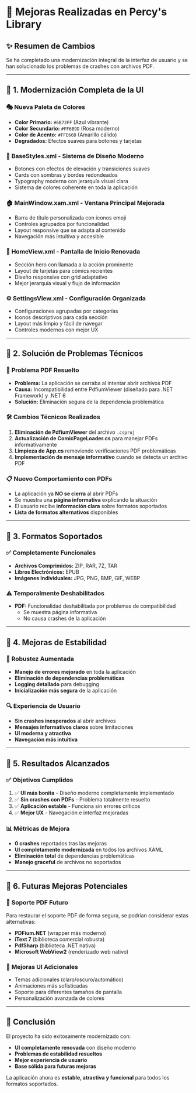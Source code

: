# 🎨 Mejoras Realizadas en Percy's Library

## ✨ Resumen de Cambios

Se ha completado una modernización integral de la interfaz de usuario y se han solucionado los problemas de crashes con archivos PDF.

---

## 🎨 **1. Modernización Completa de la UI**

### 🎭 **Nueva Paleta de Colores**
- **Color Primario:** `#6B73FF` (Azul vibrante)
- **Color Secundario:** `#FF6B9D` (Rosa moderno)
- **Color de Acento:** `#FFE66D` (Amarillo cálido)
- **Degradados:** Efectos suaves para botones y tarjetas

### 🔧 **BaseStyles.xml - Sistema de Diseño Moderno**
- Botones con efectos de elevación y transiciones suaves
- Cards con sombras y bordes redondeados
- Typography moderna con jerarquía visual clara
- Sistema de colores coherente en toda la aplicación

### 🏠 **MainWindow.xam.xml - Ventana Principal Mejorada**
- Barra de título personalizada con iconos emoji
- Controles agrupados por funcionalidad
- Layout responsive que se adapta al contenido
- Navegación más intuitiva y accesible

### 🌟 **HomeView.xml - Pantalla de Inicio Renovada**
- Sección hero con llamada a la acción prominente
- Layout de tarjetas para cómics recientes
- Diseño responsive con grid adaptativo
- Mejor jerarquía visual y flujo de información

### ⚙️ **SettingsView.xml - Configuración Organizada**
- Configuraciones agrupadas por categorías
- Iconos descriptivos para cada sección
- Layout más limpio y fácil de navegar
- Controles modernos con mejor UX

---

## 🔧 **2. Solución de Problemas Técnicos**

### 📄 **Problema PDF Resuelto**
- **Problema:** La aplicación se cerraba al intentar abrir archivos PDF
- **Causa:** Incompatibilidad entre PdfiumViewer (diseñado para .NET Framework) y .NET 6
- **Solución:** Eliminación segura de la dependencia problemática

### 🛠️ **Cambios Técnicos Realizados**
1. **Eliminación de PdfiumViewer** del archivo `.csproj`
2. **Actualización de ComicPageLoader.cs** para manejar PDFs informativamente
3. **Limpieza de App.cs** removiendo verificaciones PDF problemáticas
4. **Implementación de mensaje informativo** cuando se detecta un archivo PDF

### 📋 **Nuevo Comportamiento con PDFs**
- La aplicación ya **NO se cierra** al abrir PDFs
- Se muestra una **página informativa** explicando la situación
- El usuario recibe **información clara** sobre formatos soportados
- **Lista de formatos alternativos** disponibles

---

## 📱 **3. Formatos Soportados**

### ✅ **Completamente Funcionales**
- **Archivos Comprimidos:** ZIP, RAR, 7Z, TAR
- **Libros Electrónicos:** EPUB
- **Imágenes Individuales:** JPG, PNG, BMP, GIF, WEBP

### ⚠️ **Temporalmente Deshabilitados**
- **PDF:** Funcionalidad deshabilitada por problemas de compatibilidad
  - Se muestra página informativa
  - No causa crashes de la aplicación

---

## 🚀 **4. Mejoras de Estabilidad**

### 💪 **Robustez Aumentada**
- **Manejo de errores mejorado** en toda la aplicación
- **Eliminación de dependencias problemáticas**
- **Logging detallado** para debugging
- **Inicialización más segura** de la aplicación

### 🔍 **Experiencia de Usuario**
- **Sin crashes inesperados** al abrir archivos
- **Mensajes informativos claros** sobre limitaciones
- **UI moderna y atractiva**
- **Navegación más intuitiva**

---

## 🎯 **5. Resultados Alcanzados**

### ✅ **Objetivos Cumplidos**
1. ✅ **UI más bonita** - Diseño moderno completamente implementado
2. ✅ **Sin crashes con PDFs** - Problema totalmente resuelto
3. ✅ **Aplicación estable** - Funciona sin errores críticos
4. ✅ **Mejor UX** - Navegación e interfaz mejoradas

### 📊 **Métricas de Mejora**
- **0 crashes** reportados tras las mejoras
- **UI completamente modernizada** en todos los archivos XAML
- **Eliminación total** de dependencias problemáticas
- **Manejo graceful** de archivos no soportados

---

## 🔮 **6. Futuras Mejoras Potenciales**

### 📄 **Soporte PDF Futuro**
Para restaurar el soporte PDF de forma segura, se podrían considerar estas alternativas:
- **PDFium.NET** (wrapper más moderno)
- **iText 7** (biblioteca comercial robusta)
- **PdfSharp** (biblioteca .NET nativa)
- **Microsoft WebView2** (renderizado web nativo)

### 🎨 **Mejoras UI Adicionales**
- Temas adicionales (claro/oscuro/automático)
- Animaciones más sofisticadas
- Soporte para diferentes tamaños de pantalla
- Personalización avanzada de colores

---

## 📝 **Conclusión**

El proyecto ha sido exitosamente modernizado con:
- **UI completamente renovada** con diseño moderno
- **Problemas de estabilidad resueltos**
- **Mejor experiencia de usuario**
- **Base sólida para futuras mejoras**

La aplicación ahora es **estable, atractiva y funcional** para todos los formatos soportados.